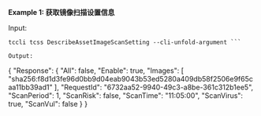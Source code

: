 **Example 1: 获取镜像扫描设置信息**



Input: 

```
tccli tcss DescribeAssetImageScanSetting --cli-unfold-argument ```

Output: 
```
{
    "Response": {
        "All": false,
        "Enable": true,
        "Images": [
            "sha256:f8d1d3fe96d0bb9d04eab9043b53ed5280a409db58f2506e9f65caa11bb39ad1"
        ],
        "RequestId": "6732aa52-9940-49c3-a8be-361c312b1ee5",
        "ScanPeriod": 1,
        "ScanRisk": false,
        "ScanTime": "11:05:00",
        "ScanVirus": true,
        "ScanVul": false
    }
}
```


